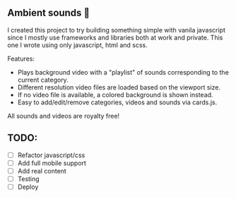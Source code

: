 ## Ambient sounds 🧘

I created this project to try building something simple with vanila javascript since I mostly use frameworks and libraries both at work and private. This one I wrote using only javascript, html and scss.

Features:
- Plays background video with a "playlist" of sounds corresponding to the current category.
- Different resolution video files are loaded based on the viewport size.
- If no video file is available, a colored background is shown instead.
- Easy to add/edit/remove categories, videos and sounds via cards.js.

All sounds and videos are royalty free!

## TODO:

- [ ] Refactor javascript/css
- [ ] Add full mobile support
- [ ] Add real content
- [ ] Testing
- [ ] Deploy